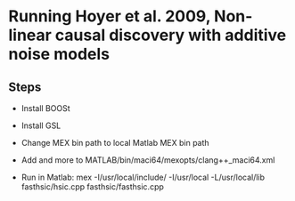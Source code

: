 # Running Hoyer et al. 2009, Non-linear causal discovery with additive noise models

## Steps


- Install BOOSt
- Install GSL

- Change MEX bin path to local Matlab MEX bin path

- Add <dirExists name="$$/Platforms/MacOSX.platform/Developer/SDKs/MacOSX10.13.sdk" /> and more to MATLAB/bin/maci64/mexopts/clang++_maci64.xml

- Run in Matlab: mex -I/usr/local/include/ -I/usr/local -L/usr/local/lib fasthsic/hsic.cpp fasthsic/fasthsic.cpp
